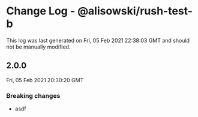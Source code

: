 # Change Log - @alisowski/rush-test-b

This log was last generated on Fri, 05 Feb 2021 22:38:03 GMT and should not be manually modified.

## 2.0.0
Fri, 05 Feb 2021 20:30:20 GMT

### Breaking changes

- asdf


